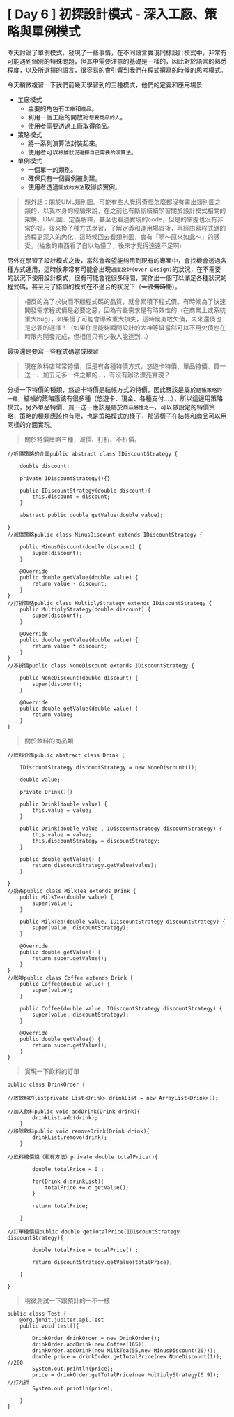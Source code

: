# [ Day 6 ] 初探設計模式 - 深入工廠、策略與單例模式

昨天討論了單例模式，發現了一些事情，在不同語言實現同樣設計模式中，非常有可能遇到個別的特殊問題，但其中需要注意的基礎是一樣的，因此對於語言的熟悉程度，以及所選擇的語言，很容易的會引響到我們在程式撰寫的時候的思考模式。

今天稍微複習一下我們前幾天學習到的三種模式，他們的定義和應用場景

- 工廠模式
    - 主要的角色有`工廠`和`產品`。
    - 利用一個工廠的開放給`想要商品的人`。
    - 使用者需要透過工廠取得商品。
- 策略模式
    - 將一系列演算法封裝起來。
    - 使用者可以`根據狀況選擇自己需要的演算法`。
- 單例模式
    - 一個單一的類別。
    - 確保只有一個實例被創建。
    - 使用者透過`開放的方法`取得該實例。

> 題外話：關於UML類別圖。可能有些人覺得奇怪怎麼都沒有畫出類別圖之類的，以我本身的經驗來說，在之前也有斷斷續續學習關於設計模式相關的架構、UML圖、定義解釋，甚至也看過實現的code，但是的掌握也沒有非常的好。後來換了種方式學習，了解定義和運用場景後，再經由寫程式碼的過程更深入的內化，這時候回去看類別圖，會有「啊～原來如此～」的感受。(抽象的東西看了自以為懂了，後來才覺得遠遠不足啊)
> 

另外在學習了設計模式之後，當然會希望能夠用到現有的專案中，會找機會透過各種方式運用，這時候非常有可能會出現`過度設計(Over Design)`的狀況，在不需要的狀況下使用設計模式，很有可能會花很多時間，實作出一個可以滿足各種狀況的程式碼，甚至用了錯誤的模式在不適合的狀況下（~~＝浪費時間~~）。

> 相反的為了求快而不顧程式碼的品質，就會累積下程式債。有時候為了快速開發需求程式債是必要之惡，因為有些需求是有時效性的（在商業上或系統重大bug），如果慢了可能會導致重大損失，這時候勇敢欠債，未來還債也是必要的選擇！（如果你是能夠瞬間設計的大神等級當然可以不用欠債也在時限內開發完成，但相信只有少數人能達到...）
> 

最後還是要寫一些程式碼當成練習

> 現在飲料店常常特價，但是有各種特價方式，悠遊卡特價、單品特價、買一送一、加五元多一件之類的...，有沒有辦法漂亮實現？
> 

分析一下特價的種類，悠遊卡特價是結帳方式的特價，因此應該是屬於`結帳策略的一種`，結帳的策略應該有很多種（悠遊卡、現金、各種支付....），所以這邊用策略模式，另外單品特價、買一送一應該是屬於`商品屬性之一`，可以做設定的特價策略，策略的種類應該也有限，也是策略模式的樣子，那這樣子在結帳和商品可以用同樣的介面實現。

> 關於特價策略三種，減價、打折、不折價。
> 

```
//折價策略的介面public abstract class IDiscountStrategy {

    double discount;

    private IDiscountStrategy(){}

    public IDiscountStrategy(double discount){
        this.discount = discount;
    }

    abstract public double getValue(double value);

}
//減價策略public class MinusDiscount extends IDiscountStrategy {

    public MinusDiscount(double discount) {
        super(discount);
    }

    @Override
    public double getValue(double value) {
        return value - discount;
    }
}
//打折策略public class MultiplyStrategy extends IDiscountStrategy {
    public MultiplyStrategy(double discount) {
        super(discount);
    }

    @Override
    public double getValue(double value) {
        return value * discount;
    }
}
//不折價public class NoneDiscount extends IDiscountStrategy {

    public NoneDiscount(double discount) {
        super(discount);
    }

    @Override
    public double getValue(double value) {
        return value;
    }
}

```

> 關於飲料的商品類
> 

```
//飲料介面public abstract class Drink {

    IDiscountStrategy discountStrategy = new NoneDiscount(1);

    double value;

    private Drink(){}

    public Drink(double value) {
        this.value = value;
    }

    public Drink(double value , IDiscountStrategy discountStrategy) {
        this.value = value;
        this.discountStrategy = discountStrategy;
    }

    public double getValue() {
        return discountStrategy.getValue(value);
    }

}
//奶茶public class MilkTea extends Drink {
    public MilkTea(double value) {
        super(value);
    }

    public MilkTea(double value, IDiscountStrategy discountStrategy) {
        super(value, discountStrategy);
    }

    @Override
    public double getValue() {
        return super.getValue();
    }
}
//咖啡public class Coffee extends Drink {
    public Coffee(double value) {
        super(value);
    }

    public Coffee(double value, IDiscountStrategy discountStrategy) {
        super(value, discountStrategy);
    }

    @Override
    public double getValue() {
        return super.getValue();
    }
}

```

> 實現一下飲料的訂單
> 

```
public class DrinkOrder {

//放飲料的listprivate List<Drink> drinkList = new ArrayList<Drink>();

//加入飲料public void addDrink(Drink drink){
        drinkList.add(drink);
    }
//移除飲料public void removeDrink(Drink drink){
        drinkList.remove(drink);
    }

//飲料總價錢（私有方法）private double totalPrice(){

        double totalPrice = 0 ;

        for(Drink d:drinkList){
            totalPrice += d.getValue();
        }

        return totalPrice;

    }

//訂單總價錢public double getTotalPrice(IDiscountStrategy discountStrategy){

        double totalPrice = totalPrice() ;

        return discountStrategy.getValue(totalPrice);

    }

}

```

> 稍微測試一下跟預計的一不一樣
> 

```
public class Test {
    @org.junit.jupiter.api.Test
    public void test(){

        DrinkOrder drinkOrder = new DrinkOrder();
        drinkOrder.addDrink(new Coffee(165));
        drinkOrder.addDrink(new MilkTea(55,new MinusDiscount(20)));
        double price = drinkOrder.getTotalPrice(new NoneDiscount(1));
//200
        System.out.println(price);
        price = drinkOrder.getTotalPrice(new MultiplyStrategy(0.9));
//打九折
        System.out.println(price);

    }
}

```